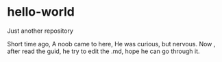 # hello-world
Just another repository

Short time ago, 
A noob came to here,
He was curious,
but nervous.
Now , after read the guid,
he try to edit the .md,
hope he can go through it.
